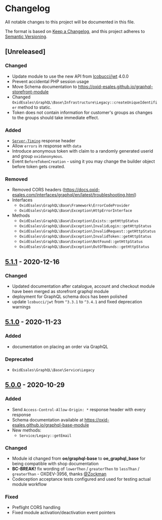 # Changelog
All notable changes to this project will be documented in this file.

The format is based on [Keep a Changelog](https://keepachangelog.com/en/1.0.0/),
and this project adheres to [Semantic Versioning](https://semver.org/spec/v2.0.0.html).

## [Unreleased]

### Changed
- Update module to use the new API from [lcobucci/jwt](https://lcobucci-jwt.readthedocs.io/en/latest/upgrading/#v3x-to-v4x) 4.0.0
- Prevent accidental PHP session usage
- Move Schema documentation to https://oxid-esales.github.io/graphql-storefront-module
- Changed `OxidEsales\GraphQL\Base\Infrastructure\Legacy::createUniqueIdentifier` method to static.
- Token does not contain information for customer's groups as changes to the groups should take immediate effect.

### Added
- [`Server-Timing`](https://developer.mozilla.org/en-US/docs/Web/HTTP/Headers/Server-Timing) response header
- Allow `errors` in response with `data`
- Introduce anonymous token with claim to a randomly generated userid and group `oxidanonymous`.
- Event `BeforeTokenCreation` - using it you may change the builder object before token gets created.

### Removed
- Removed CORS headers (https://docs.oxid-esales.com/interfaces/graphql/en/latest/troubleshooting.html)
- Interfaces
    - `OxidEsales\GraphQL\Base\Framework\ErrorCodeProvider`
    - `OxidEsales\GraphQL\Base\Exception\HttpErrorInterface`
- Methods
    - `OxidEsales\GraphQL\Base\Exception\Exists::getHttpStatus`
    - `OxidEsales\GraphQL\Base\Exception\InvalidLogin::getHttpStatus`
    - `OxidEsales\GraphQL\Base\Exception\InvalidRequest::getHttpStatus`
    - `OxidEsales\GraphQL\Base\Exception\InvalidToken::getHttpStatus`
    - `OxidEsales\GraphQL\Base\Exception\NotFound::getHttpStatus`
    - `OxidEsales\GraphQL\Base\Exception\OutOfBounds::getHttpStatus`

## [5.1.1] - 2020-12-16

### Changed
- Updated documentation after catalogue, account and checkout module have been merged as
  storefront graphql module
- deployment for GraphQL schema docs has been polished
- update `lcobucci/jwt` from `^3.3.1` to `^3.4.1` and fixed deprecation warnings

## [5.1.0] - 2020-11-23

### Added
- documentation on placing an order via GraphQL

### Deprecated
- `OxidEsales\GraphQL\Base\Service\Legacy`

## [5.0.0] - 2020-10-29

### Added

- Send `Access-Control-Allow-Origin: *` response header with every response
- Schema documentation available at https://oxid-esales.github.io/graphql-base-module
- New methods:
    - `Service/Legacy::getEmail`

### Changed

- Module id changed from **oe/graphql-base** to **oe_graphql_base** for being compatible with shop documentation
- **BC-BREAK!** fix wording of `lowerThen` / `greaterThen` to `lessThan` /
  `greaterThan` - OXDEV-3956, thanks [@Zockman](https://github.com/Zockman)
- Codeception acceptance tests configured and used for testing actual module workflow

### Fixed

- Preflight CORS handling
- Fixed module activation/deactivation event pointers

[5.1.1]: https://github.com/OXID-eSales/graphql-base-module/compare/v5.1.0...v5.1.1
[5.1.0]: https://github.com/OXID-eSales/graphql-base-module/compare/v5.0.0...v5.1.0
[5.0.0]: https://github.com/OXID-eSales/graphql-base-module/compare/v4.0.0...v5.0.0
